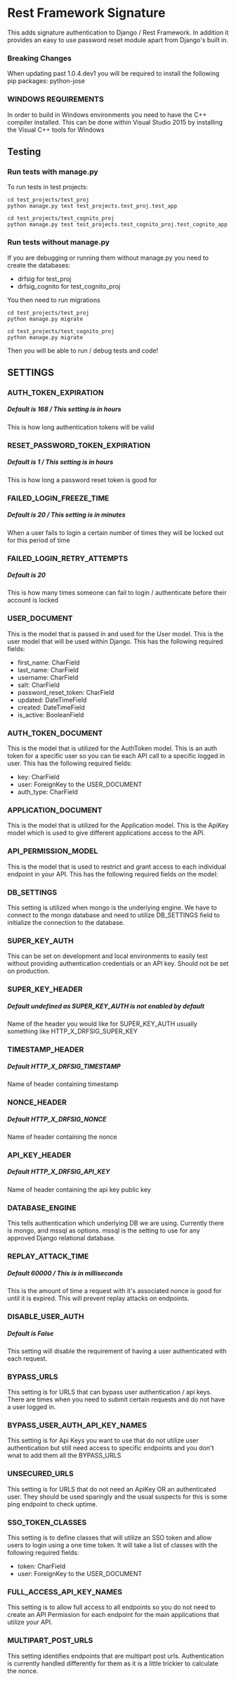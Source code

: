 # Rest Framework Signature

This adds signature authentication to Django / Rest Framework. In addition it provides an easy to use password reset module apart from Django's built in.

### Breaking Changes
When updating past 1.0.4.dev1 you will be required to install the following pip packages:
python-jose

### WINDOWS REQUIREMENTS
In order to build in Windows environments you need to have the C++ compiler installed. This can be done within Visual Studio 2015 by installing the Visual C++ tools for Windows

## Testing
### Run tests with manage.py
To run tests in test projects:
```
cd test_projects/test_proj
python manage.py test test_projects.test_proj.test_app

cd test_projects/test_cognito_proj
python manage.py test test_projects.test_cognito_proj.test_cognito_app
```

### Run tests without manage.py
If you are debugging or running them without manage.py you need to create the databases:
 * drfsig for test_proj
 * drfsig_cognito for test_cognito_proj

You then need to run migrations
```
cd test_projects/test_proj
python manage.py migrate

cd test_projects/test_cognito_proj
python manage.py migrate
```

Then you will be able to run / debug tests and code!

## SETTINGS

### AUTH_TOKEN_EXPIRATION
##### Default is 168 / This setting is in hours
This is how long authentication tokens will be valid


### RESET_PASSWORD_TOKEN_EXPIRATION
##### Default is 1 / This setting is in hours
This is how long a password reset token is good for


### FAILED_LOGIN_FREEZE_TIME
##### Default is 20 / This setting is in minutes
When a user fails to login a certain number of times they will be locked out for this period of time


### FAILED_LOGIN_RETRY_ATTEMPTS
##### Default is 20
This is how many times someone can fail to login / authenticate before their account is locked


### USER_DOCUMENT
This is the model that is passed in and used for the User model. This is the user model that will be used within Django. This has the following required fields:
 * first_name: CharField
 * last_name: CharField
 * username: CharField
 * salt: CharField
 * password_reset_token: CharField
 * updated: DateTimeField
 * created: DateTimeField
 * is_active: BooleanField


### AUTH_TOKEN_DOCUMENT
This is the model that is utilized for the AuthToken model. This is an auth token for a specific user so you can tie each API call to a specific logged in user. This has the following required fields:
 * key: CharField
 * user: ForeignKey to the USER_DOCUMENT
 * auth_type: CharField


### APPLICATION_DOCUMENT
This is the model that is utilized for the Application model. This is the ApiKey model which is used to give different applications access to the API.


### API_PERMISSION_MODEL
This is the model that is used to restrict and grant access to each individual endpoint in your API. This has the following required fields on the model:


### DB_SETTINGS
This setting is utilized when mongo is the underlying engine. We have to connect to the mongo database and need to utilize DB_SETTINGS field to initialize the connection to the database.


### SUPER_KEY_AUTH
This can be set on development and local environments to easily test without providing authentication credentials or an API key. Should not be set on production.


### SUPER_KEY_HEADER
##### Default undefined as SUPER_KEY_AUTH is not enabled by default
Name of the header you would like for SUPER_KEY_AUTH usually something like HTTP_X_DRFSIG_SUPER_KEY


### TIMESTAMP_HEADER
##### Default HTTP_X_DRFSIG_TIMESTAMP
Name of header containing timestamp


### NONCE_HEADER
##### Default HTTP_X_DRFSIG_NONCE
Name of header containing the nonce


### API_KEY_HEADER
##### Default HTTP_X_DRFSIG_API_KEY
Name of header containing the api key public key


### DATABASE_ENGINE
This tells authentication which underlying DB we are using. Currently there is mongo, and mssql as options. mssql is the setting to use for any approved Django relational database.


### REPLAY_ATTACK_TIME
##### Default 60000 / This is in milliseconds
This is the amount of time a request with it's associated nonce is good for until it is expired. This will prevent replay attacks on endpoints.


### DISABLE_USER_AUTH
##### Default is False
This setting will disable the requirement of having a user authenticated with each request.


### BYPASS_URLS
This setting is for URLS that can bypass user authentication / api keys. There are times when you need to submit certain requests and do not have a user logged in.

### BYPASS_USER_AUTH_API_KEY_NAMES ###
This setting is for Api Keys you want to use that do not utilize user authentication but still need access to specific endpoints and you don't wnat to add them all the BYPASS_URLS

### UNSECURED_URLS
This setting is for URLS that do not need an ApiKey OR an authenticated user. They should be used sparingly and the usual suspects for this is some ping endpoint to check uptime.


### SSO_TOKEN_CLASSES
This setting is to define classes that will utilize an SSO token and allow users to login using a one time token. It will take a list of classes with the following required fields:
 * token: CharField
 * user: ForeignKey to the USER_DOCUMENT


### FULL_ACCESS_API_KEY_NAMES
This setting is to allow full access to all endpoints so you do not need to create an API Permission for each endpoint for the main applications that utilize your API.


### MULTIPART_POST_URLS
This setting identifies endpoints that are multipart post urls. Authentication is currently handled differently for them as it is a little trickier to calculate the nonce.
